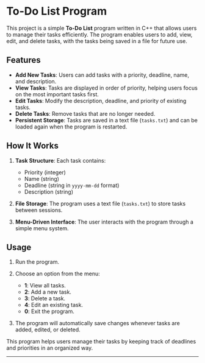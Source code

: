 # To-Do List Program

This project is a simple **To-Do List** program written in C++ that allows users to manage their tasks efficiently. The program enables users to add, view, edit, and delete tasks, with the tasks being saved in a file for future use.

## Features

- **Add New Tasks**: Users can add tasks with a priority, deadline, name, and description.
- **View Tasks**: Tasks are displayed in order of priority, helping users focus on the most important tasks first.
- **Edit Tasks**: Modify the description, deadline, and priority of existing tasks.
- **Delete Tasks**: Remove tasks that are no longer needed.
- **Persistent Storage**: Tasks are saved in a text file (`tasks.txt`) and can be loaded again when the program is restarted.

## How It Works

1. **Task Structure**: Each task contains:
   - Priority (integer)
   - Name (string)
   - Deadline (string in `yyyy-mm-dd` format)
   - Description (string)
   
2. **File Storage**: The program uses a text file (`tasks.txt`) to store tasks between sessions.
3. **Menu-Driven Interface**: The user interacts with the program through a simple menu system.

## Usage

1. Run the program.
2. Choose an option from the menu:
   - **1**: View all tasks.
   - **2**: Add a new task.
   - **3**: Delete a task.
   - **4**: Edit an existing task.
   - **0**: Exit the program.

3. The program will automatically save changes whenever tasks are added, edited, or deleted.

This program helps users manage their tasks by keeping track of deadlines and priorities in an organized way.

---
